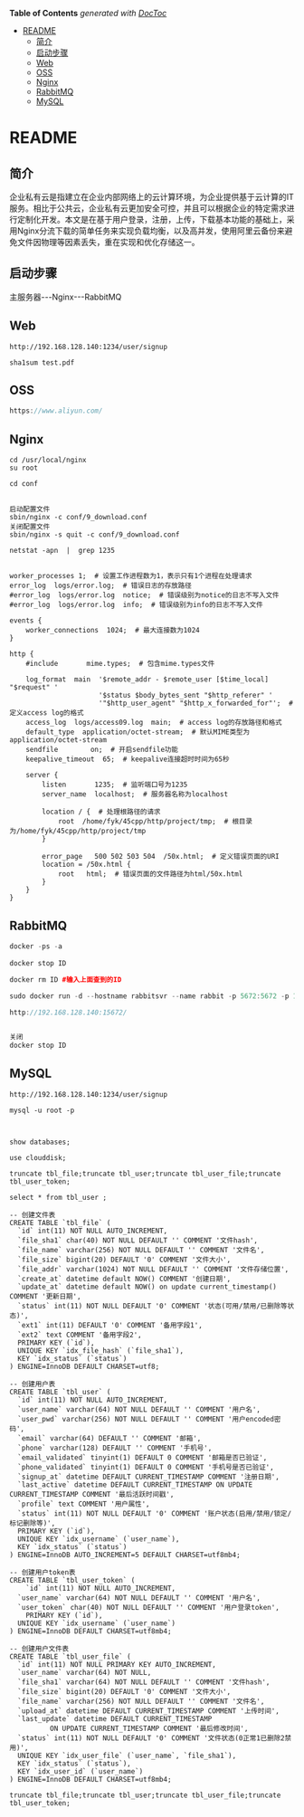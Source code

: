 <!-- START doctoc generated TOC please keep comment here to allow auto update -->
<!-- DON'T EDIT THIS SECTION, INSTEAD RE-RUN doctoc TO UPDATE -->
**Table of Contents**  *generated with [DocToc](https://github.com/thlorenz/doctoc)*

- [README](#readme)
  - [简介](#%E7%AE%80%E4%BB%8B)
  - [启动步骤](#%E5%90%AF%E5%8A%A8%E6%AD%A5%E9%AA%A4)
  - [Web](#web)
  - [OSS](#oss)
  - [Nginx](#nginx)
  - [RabbitMQ](#rabbitmq)
  - [MySQL](#mysql)

<!-- END doctoc generated TOC please keep comment here to allow auto update -->

# README

## 简介

企业私有云是指建立在企业内部网络上的云计算环境，为企业提供基于云计算的IT服务。相比于公共云，企业私有云更加安全可控，并且可以根据企业的特定需求进行定制化开发。本文是在基于用户登录，注册，上传，下载基本功能的基础上，采用Nginx分流下载的简单任务来实现负载均衡，以及高并发，使用阿里云备份来避免文件因物理等因素丢失，重在实现和优化存储这一。

## 启动步骤

主服务器---Nginx---RabbitMQ

## Web

```SHELL
http://192.168.128.140:1234/user/signup

sha1sum test.pdf 

```

## OSS

```C++
https://www.aliyun.com/
```



## Nginx

```shell
cd /usr/local/nginx
su root 

cd conf


启动配置文件
sbin/nginx -c conf/9_download.conf
关闭配置文件
sbin/nginx -s quit -c conf/9_download.conf

netstat -apn  |  grep 1235


worker_processes 1;  # 设置工作进程数为1，表示只有1个进程在处理请求
error_log  logs/error.log;  # 错误日志的存放路径
#error_log  logs/error.log  notice;  # 错误级别为notice的日志不写入文件
#error_log  logs/error.log  info;  # 错误级别为info的日志不写入文件

events {
    worker_connections  1024;  # 最大连接数为1024
}

http {
    #include       mime.types;  # 包含mime.types文件

    log_format  main  '$remote_addr - $remote_user [$time_local] "$request" '
                      '$status $body_bytes_sent "$http_referer" '
                      '"$http_user_agent" "$http_x_forwarded_for"';  # 定义access log的格式
    access_log  logs/access09.log  main;  # access log的存放路径和格式
    default_type  application/octet-stream;  # 默认MIME类型为application/octet-stream
    sendfile        on;  # 开启sendfile功能
    keepalive_timeout  65;  # keepalive连接超时时间为65秒

    server {
        listen       1235;  # 监听端口号为1235
        server_name  localhost;  # 服务器名称为localhost

        location / {  # 处理根路径的请求
            root  /home/fyk/45cpp/http/project/tmp;  # 根目录为/home/fyk/45cpp/http/project/tmp
        }

        error_page   500 502 503 504  /50x.html;  # 定义错误页面的URI
        location = /50x.html {
            root   html;  # 错误页面的文件路径为html/50x.html
        }
    }
}
```

## RabbitMQ

```C++
docker -ps -a
    
docker stop ID    

docker rm ID #输入上面查到的ID
    
sudo docker run -d --hostname rabbitsvr --name rabbit -p 5672:5672 -p 15672:15672 -p 25672:25672 -v /root/data/rabbitmq:/var/lib/rabbitmq rabbitmq:management

http://192.168.128.140:15672/


关闭 
docker stop ID 
```



## MySQL

```Shell
http://192.168.128.140:1234/user/signup

mysql -u root -p



show databases;

use clouddisk;

truncate tbl_file;truncate tbl_user;truncate tbl_user_file;truncate tbl_user_token;

select * from tbl_user ;
```



```mysql
-- 创建文件表
CREATE TABLE `tbl_file` (
  `id` int(11) NOT NULL AUTO_INCREMENT,
  `file_sha1` char(40) NOT NULL DEFAULT '' COMMENT '文件hash',
  `file_name` varchar(256) NOT NULL DEFAULT '' COMMENT '文件名',
  `file_size` bigint(20) DEFAULT '0' COMMENT '文件大小',
  `file_addr` varchar(1024) NOT NULL DEFAULT '' COMMENT '文件存储位置',
  `create_at` datetime default NOW() COMMENT '创建日期',
  `update_at` datetime default NOW() on update current_timestamp() COMMENT '更新日期',
  `status` int(11) NOT NULL DEFAULT '0' COMMENT '状态(可用/禁用/已删除等状态)',
  `ext1` int(11) DEFAULT '0' COMMENT '备用字段1',
  `ext2` text COMMENT '备用字段2',
  PRIMARY KEY (`id`),
  UNIQUE KEY `idx_file_hash` (`file_sha1`),
  KEY `idx_status` (`status`)
) ENGINE=InnoDB DEFAULT CHARSET=utf8;

-- 创建用户表
CREATE TABLE `tbl_user` (
  `id` int(11) NOT NULL AUTO_INCREMENT,
  `user_name` varchar(64) NOT NULL DEFAULT '' COMMENT '用户名',
  `user_pwd` varchar(256) NOT NULL DEFAULT '' COMMENT '用户encoded密码',
  `email` varchar(64) DEFAULT '' COMMENT '邮箱',
  `phone` varchar(128) DEFAULT '' COMMENT '手机号',
  `email_validated` tinyint(1) DEFAULT 0 COMMENT '邮箱是否已验证',
  `phone_validated` tinyint(1) DEFAULT 0 COMMENT '手机号是否已验证',
  `signup_at` datetime DEFAULT CURRENT_TIMESTAMP COMMENT '注册日期',
  `last_active` datetime DEFAULT CURRENT_TIMESTAMP ON UPDATE CURRENT_TIMESTAMP COMMENT '最后活跃时间戳',
  `profile` text COMMENT '用户属性',
  `status` int(11) NOT NULL DEFAULT '0' COMMENT '账户状态(启用/禁用/锁定/标记删除等)',
  PRIMARY KEY (`id`),
  UNIQUE KEY `idx_username` (`user_name`),
  KEY `idx_status` (`status`)
) ENGINE=InnoDB AUTO_INCREMENT=5 DEFAULT CHARSET=utf8mb4;

-- 创建用户token表
CREATE TABLE `tbl_user_token` (
    `id` int(11) NOT NULL AUTO_INCREMENT,
  `user_name` varchar(64) NOT NULL DEFAULT '' COMMENT '用户名',
  `user_token` char(40) NOT NULL DEFAULT '' COMMENT '用户登录token',
    PRIMARY KEY (`id`),
  UNIQUE KEY `idx_username` (`user_name`)
) ENGINE=InnoDB DEFAULT CHARSET=utf8mb4;

-- 创建用户文件表
CREATE TABLE `tbl_user_file` (
  `id` int(11) NOT NULL PRIMARY KEY AUTO_INCREMENT,
  `user_name` varchar(64) NOT NULL,
  `file_sha1` varchar(64) NOT NULL DEFAULT '' COMMENT '文件hash',
  `file_size` bigint(20) DEFAULT '0' COMMENT '文件大小',
  `file_name` varchar(256) NOT NULL DEFAULT '' COMMENT '文件名',
  `upload_at` datetime DEFAULT CURRENT_TIMESTAMP COMMENT '上传时间',
  `last_update` datetime DEFAULT CURRENT_TIMESTAMP 
          ON UPDATE CURRENT_TIMESTAMP COMMENT '最后修改时间',
  `status` int(11) NOT NULL DEFAULT '0' COMMENT '文件状态(0正常1已删除2禁用)',
  UNIQUE KEY `idx_user_file` (`user_name`, `file_sha1`),
  KEY `idx_status` (`status`),
  KEY `idx_user_id` (`user_name`)
) ENGINE=InnoDB DEFAULT CHARSET=utf8mb4;

truncate tbl_file;truncate tbl_user;truncate tbl_user_file;truncate tbl_user_token;


```

